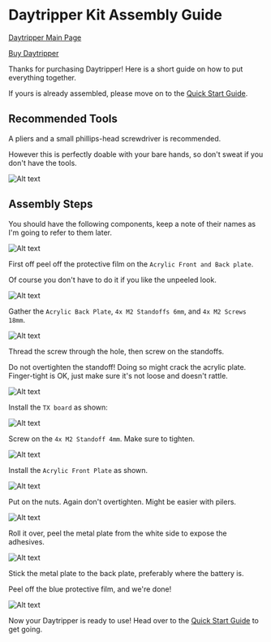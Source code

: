 # Daytripper Kit Assembly Guide

[Daytripper Main Page](/README.md)

[Buy Daytripper](https://www.tindie.com/products/dekuNukem/daytripper)

Thanks for purchasing Daytripper! Here is a short guide on how to put everything together.

If yours is already assembled, please move on to the [Quick Start Guide](/quick_start_guide.md).

## Recommended Tools

A pliers and a small phillips-head screwdriver is recommended.

However this is perfectly doable with your bare hands, so don't sweat if you don't have the tools.

![Alt text](resources/photos/tools.jpg)

## Assembly Steps

You should have the following components, keep a note of their names as I'm going to refer to them later. 

![Alt text](resources/photos/components.jpg)

First off peel off the protective film on the `Acrylic Front and Back plate`. 

Of course you don't have to do it if you like the unpeeled look. 

![Alt text](resources/photos/film.jpg)

Gather the `Acrylic Back Plate`, `4x M2 Standoffs 6mm`, and `4x M2 Screws 18mm`.

![Alt text](resources/photos/back.jpg)

Thread the screw through the hole, then screw on the standoffs.

Do not overtighten the standoff! Doing so might crack the acrylic plate. Finger-tight is OK, just make sure it's not loose and doesn't rattle.

![Alt text](resources/photos/back_in.jpg)

Install the `TX board` as shown:

![Alt text](resources/photos/tx_in.jpg)

Screw on the `4x M2 Standoff 4mm`. Make sure to tighten. 

![Alt text](resources/photos/tx_m2.jpg)

Install the `Acrylic Front Plate` as shown. 

![Alt text](resources/photos/tx_plate.jpg)

Put on the nuts. Again don't overtighten. Might be easier with pilers. 

![Alt text](resources/photos/tx_nut.jpg)

Roll it over, peel the metal plate from the white side to expose the adhesives.

![Alt text](resources/photos/metal_peel.jpg)

Stick the metal plate to the back plate, preferably where the battery is. 

Peel off the blue protective film, and we're done!

![Alt text](resources/photos/done.jpg)


Now your Daytripper is ready to use! Head over to the [Quick Start Guide](/quick_start_guide.md) to get going.